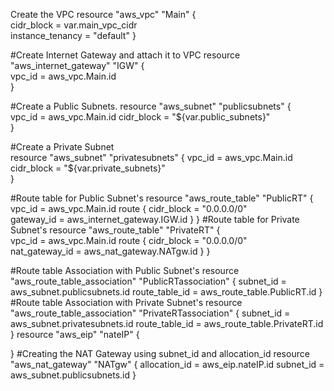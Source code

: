 Create the VPC
 resource "aws_vpc" "Main" {                
   cidr_block       = var.main_vpc_cidr    
   instance_tenancy = "default"
 }


 #Create Internet Gateway and attach it to VPC
 resource "aws_internet_gateway" "IGW" {   
    vpc_id =  aws_vpc.Main.id               
 }



 #Create a Public Subnets.
 resource "aws_subnet" "publicsubnets" {    
   vpc_id =  aws_vpc.Main.id
   cidr_block = "${var.public_subnets}"        
 }


 #Create a Private Subnet                  
 resource "aws_subnet" "privatesubnets" {
   vpc_id =  aws_vpc.Main.id
   cidr_block = "${var.private_subnets}"          
 }

 #Route table for Public Subnet's
 resource "aws_route_table" "PublicRT" {   
    vpc_id =  aws_vpc.Main.id
         route {
    cidr_block = "0.0.0.0/0"              
    gateway_id = aws_internet_gateway.IGW.id
     }
 }
 #Route table for Private Subnet's
 resource "aws_route_table" "PrivateRT" {    
   vpc_id = aws_vpc.Main.id
   route {
   cidr_block = "0.0.0.0/0"             
   nat_gateway_id = aws_nat_gateway.NATgw.id
   }
 }

 #Route table Association with Public Subnet's
 resource "aws_route_table_association" "PublicRTassociation" {
    subnet_id = aws_subnet.publicsubnets.id
    route_table_id = aws_route_table.PublicRT.id
 }
 #Route table Association with Private Subnet's
 resource "aws_route_table_association" "PrivateRTassociation" {
    subnet_id = aws_subnet.privatesubnets.id
    route_table_id = aws_route_table.PrivateRT.id
 }
 resource "aws_eip" "nateIP" {
   
 }
 #Creating the NAT Gateway using subnet_id and allocation_id
 resource "aws_nat_gateway" "NATgw" {
   allocation_id = aws_eip.nateIP.id
   subnet_id = aws_subnet.publicsubnets.id
 }
